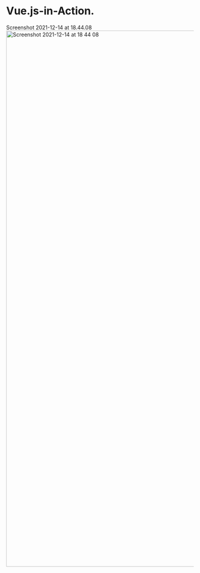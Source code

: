 # Vue.js-in-Action.

Screenshot 2021-12-14 at 18.44.08<img width="1440" alt="Screenshot 2021-12-14 at 18 44 08" src="https://user-images.githubusercontent.com/73651340/146060556-29cb0af6-26dd-48c7-99b6-6bd43acecf8b.png">

